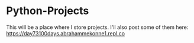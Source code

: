 # Python-Projects
This will be a place where I store projects. I'll also post some of them here: https://day73100days.abrahammekonne1.repl.co
